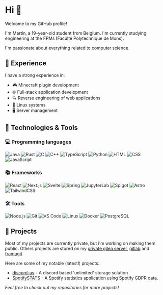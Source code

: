 # Hi 👋
Welcome to my GitHub profile! 

I'm Martin, a 19-year-old student from Belgium. I'm currently studying engineering at the FPMs (Faculté Polytechnique de Mons).

I'm passionate about everything related to computer science.

## 🌟 Experience

I have a strong experience in:
- 🎮 Minecraft plugin development
- 🌐 Full-stack application development
- 🔍 Reverse engineering of web applications
- 🐧 Linux systems
- 🖥️ Server management

## 🔧 Technologies & Tools

### 💻 Programming languages

![Java](https://img.shields.io/badge/-Java-ED8B00?style=flat&logo=openjdk&logoColor=white)
![Rust](https://img.shields.io/badge/-Rust-000000?style=flat&logo=rust&logoColor=white)
![C](https://img.shields.io/badge/-C-A8B9CC?style=flat&logo=c&logoColor=black)
![C++](https://img.shields.io/badge/-C++-00599C?style=flat&logo=c%2B%2B&logoColor=white)
![TypeScript](https://img.shields.io/badge/-TypeScript-3178C6?style=flat&logo=typescript&logoColor=white)
![Python](https://img.shields.io/badge/-Python-3776AB?style=flat&logo=python&logoColor=white)
![HTML](https://img.shields.io/badge/-HTML-E34F26?style=flat&logo=html5&logoColor=white)
![CSS](https://img.shields.io/badge/-CSS-1572B6?style=flat&logo=css3&logoColor=white)
![JavaScript](https://img.shields.io/badge/-JavaScript-F7DF1E?style=flat&logo=javascript&logoColor=black)


### 📚 Frameworks 
![React](https://img.shields.io/badge/-React-61DAFB?style=flat&logo=react&logoColor=black)
![Next.js](https://img.shields.io/badge/-Next.js-000000?style=flat&logo=next.js&logoColor=white)
![Svelte](https://img.shields.io/badge/-Svelte-FF3E00?style=flat&logo=svelte&logoColor=white)
![Spring](https://img.shields.io/badge/-Spring-6DB33F?style=flat&logo=spring&logoColor=white)
![JupyterLab](https://img.shields.io/badge/-JupyterLab-F37626?style=flat&logo=jupyter&logoColor=white)
![Spigot](https://img.shields.io/badge/-Spigot-FFA500?style=flat&logo=spigotmc&logoColor=white)
![Astro](https://img.shields.io/badge/-Astro-FF5D01?style=flat&logo=astro&logoColor=white)
![TailwindCSS](https://img.shields.io/badge/-TailwindCSS-38B2AC?style=flat&logo=tailwind-css&logoColor=white)

### 🛠️ Tools 

![Node.js](https://img.shields.io/badge/-Node.js-339933?style=flat&logo=node.js&logoColor=white)
![Git](https://img.shields.io/badge/-Git-F05032?style=flat&logo=git&logoColor=white)
![VS Code](https://img.shields.io/badge/-VS%20Code-007ACC?style=flat&logo=vscodium&logoColor=white)
![Linux](https://img.shields.io/badge/-Linux-FCC624?style=flat&logo=linux&logoColor=black)
![Docker](https://img.shields.io/badge/-Docker-2496ED?style=flat&logo=docker&logoColor=white)
![PostgreSQL](https://img.shields.io/badge/-PostgreSQL-336791?style=flat&logo=postgresql&logoColor=white)



## 📂 Projects

Most of my projects are currently private, but i'm working on making them public.
Others projects are stored on my [private gitea server](https://git.theking90000.be), [gitlab](https://gitlab.com/theking90000) and [framagit](https://framagit.org/theking90000).

Here are some of my notable (latest!) projects:
- [discord-us](https://github.com/UwUDev/discord-us/tree/improvements) - A discord based 'unlimited' storage solution
- [SpotifySTATS](https://github.com/theking90000/SpotifySTATS) - A Spotify statistics application using Spotify GDPR data.

_Feel free to check out my repositories for more projects!_